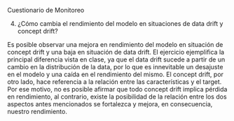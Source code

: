 Cuestionario de Monitoreo

4. ¿Cómo cambia el rendimiento del modelo en situaciones de data drift y concept
drift?

Es posible observar una mejora en rendimiento del modelo en situación de concept drift y una baja en situación de data drift. El ejercicio ejemplifica la principal diferencia vista en clase, ya que el data drift sucede a partir de un cambio en la distribución de la data, por lo que es innevitable un desajuste en el modelo y una caída en el rendimiento del mismo. El concept drift, por otro lado, hace referencia a la relación entre las características y el target. Por ese motivo, no es posible afirmar que todo concept drift implica pérdida en rendimiento, al contrario, existe la posibilidad de la relación entre los dos aspectos antes mencionados se fortalezca y mejora, en consecuencia, nuestro rendimiento.